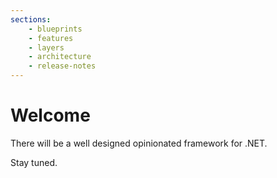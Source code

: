 ```yaml
---
sections:
    - blueprints
    - features
    - layers
    - architecture
    - release-notes
---
```

# Welcome

There will be a well designed opinionated framework for .NET.

Stay tuned.
